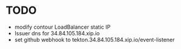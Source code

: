 # TODO
* modify contour LoadBalancer static IP
* Issuer dns for 34.84.105.184.xip.io
* set github webhook to tekton.34.84.105.184.xip.io/event-listener
